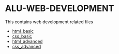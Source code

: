 #  ALU-WEB-DEVELOPMENT
 This contains web development related files 


- [html_basic](html_basic)
- [css_basic](css_basic)
- [html_advanced](html_advanced)
- [css_advanced](css_advanced)
